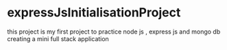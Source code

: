 # expressJsInitialisationProject
this project is my first project to practice node js , express js and mongo db creating a mini full stack application
